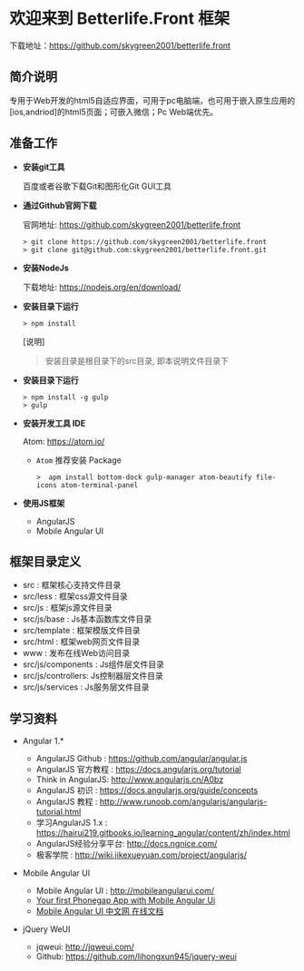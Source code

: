 # 欢迎来到 Betterlife.Front 框架

下载地址：https://github.com/skygreen2001/betterlife.front

## 简介说明

专用于Web开发的html5自适应界面，可用于pc电脑端，也可用于嵌入原生应用的[ios,andriod]的html5页面；可嵌入微信；Pc Web端优先。

## 准备工作

* **安装git工具**

  百度或者谷歌下载Git和图形化Git GUI工具

* **通过Github官网下载**

  官网地址: https://github.com/skygreen2001/betterlife.front
  ```
  > git clone https://github.com/skygreen2001/betterlife.front
  > git clone git@github.com:skygreen2001/betterlife.front.git
  ```

* **安装NodeJs**

  下载地址: https://nodejs.org/en/download/

* **安装目录下运行**

  ```
  > npm install
  ```
  [说明]
  > 安装目录是根目录下的src目录, 即本说明文件目录下


* **安装目录下运行**

  ```
  > npm install -g gulp
  > gulp
  ```

* **安装开发工具 IDE**

  Atom: https://atom.io/

  - `Atom` 推荐安装 Package

    ```
    >  apm install bottom-dock gulp-manager atom-beautify file-icons atom-terminal-panel
    ```

* **使用JS框架**

  - AngularJS
  - Mobile Angular UI


## 框架目录定义

* src          : 框架核心支持文件目录
* src/less     : 框架css源文件目录
* src/js       : 框架js源文件目录
* src/js/base  : Js基本函数库文件目录
* src/template : 框架模版文件目录
* src/html     : 框架web网页文件目录
* www          : 发布在线Web访问目录
* src/js/components : Js组件层文件目录
* src/js/controllers: Js控制器层文件目录
* src/js/services   : Js服务层文件目录


## 学习资料

- Angular 1.*
  * AngularJS Github  : https://github.com/angular/angular.js
  * AngularJS 官方教程 : https://docs.angularjs.org/tutorial
  * Think in AngularJS: http://www.angularjs.cn/A0bz
  * AngularJS 初识     : https://docs.angularjs.org/guide/concepts
  * AngularJS 教程     : http://www.runoob.com/angularjs/angularjs-tutorial.html
  * 学习AngularJS 1.x  : https://hairui219.gitbooks.io/learning_angular/content/zh/index.html
  * AngularJS经验分享平台: http://docs.ngnice.com/
  * 极客学院            : http://wiki.jikexueyuan.com/project/angularjs/

- Mobile Angular UI
  * Mobile Angular UI : http://mobileangularui.com/
  * [Your first Phonegap App with Mobile Angular Ui](http://mobileangularui.com/blog/using-the-generator/)
  * [Mobile Angular UI 中文网 在线文档](http://www.angularui.cn/docs/index.html)

- jQuery WeUI
  * jqweui: http://jqweui.com/
  * Github: https://github.com/lihongxun945/jquery-weui
